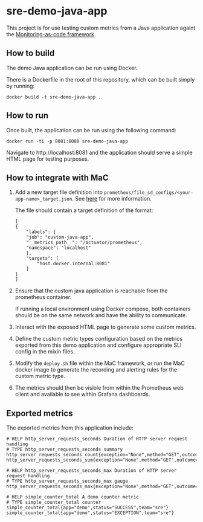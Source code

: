 # sre-demo-java-app

This project is for use testing custom metrics from a Java application againt the [Monitoring-as-code framework](https://github.com/ho-cto/sre-monitoring-as-code).

## How to build

The demo Java application can be run using Docker.

There is a Dockerfile in the root of this repository, which can be built simply by running:

```
docker build -t sre-demo-java-app .
```

## How to run

Once built, the application can be run using the following command:

```
docker run -ti -p 8081:8080 sre-demo-java-app
```

Navigate to http://localhost:8081 and the application should serve a simple HTML page for testing purposes.

## How to integrate with MaC

1. Add a new target file definition into `prometheus/file_sd_configs/<your-app-name>_target.json`. See [here](https://github.com/HO-CTO/sre-monitoring-as-code/tree/main/local#before-running-the-monitoring-local-environment) for more information.

    The file should contain a target definition of the format: 

    ```
    [
    {
        "labels": {
        "job": "custom-java-app",
        "__metrics_path__": "/actuator/prometheus",
        "namespace": "localhost"
        },
        "targets": [
            "host.docker.internal:8081"
        ]
    }
    ]
    ```

1. Ensure that the custom java application is reachable from the prometheus container.

    If running a local environment using Docker compose, both containers should be on the same network and have the ability to communicate.

1. Interact with the exposed HTML page to generate some custom metrics.

1. Define the custom metric types configuration based on the metrics exported from this demo application and configure appropriate SLI config in the mixin files.

1. Modify the `deploy.sh` file within the MaC framework, or run the MaC docker image to generate the recording and alerting rules for the custom metric type.

1. The metrics should then be visible from within the Prometheus web client and available to see within Grafana dashboards.

## Exported metrics

The exported metrics from this application include:

```
# HELP http_server_requests_seconds Duration of HTTP server request handling
# TYPE http_server_requests_seconds summary
http_server_requests_seconds_count{exception="None",method="GET",outcome="SUCCESS",status="200",uri="/"}
http_server_requests_seconds_sum{exception="None",method="GET",outcome="SUCCESS",status="200",uri="/"}

# HELP http_server_requests_seconds_max Duration of HTTP server request handling
# TYPE http_server_requests_seconds_max gauge
http_server_requests_seconds_max{exception="None",method="GET",outcome="SUCCESS",status="200",uri="/"}

# HELP simple_counter_total A demo counter metric
# TYPE simple_counter_total counter
simple_counter_total{app="demo",status="SUCCESS",team="sre"}
simple_counter_total{app="demo",status="EXCEPTION",team="sre"}
```